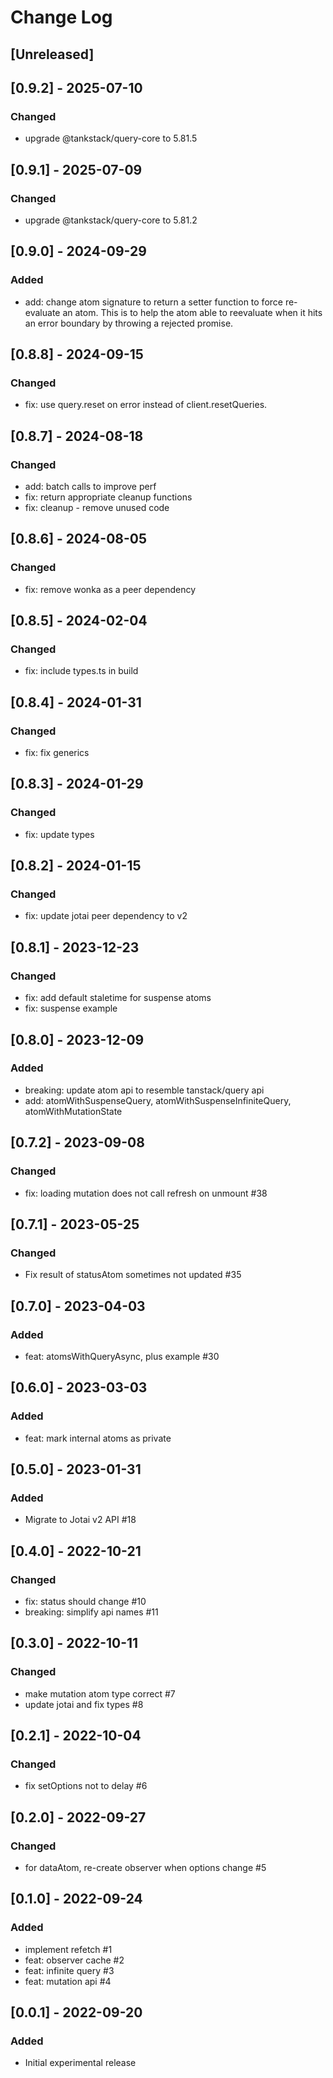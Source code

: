# Change Log

## [Unreleased]

## [0.9.2] - 2025-07-10
### Changed
- upgrade @tankstack/query-core to 5.81.5

## [0.9.1] - 2025-07-09
### Changed
- upgrade @tankstack/query-core to 5.81.2

## [0.9.0] - 2024-09-29
### Added
- add: change atom signature to return a setter function to force re-evaluate an atom. This is to help the atom able to reevaluate when it hits an error boundary by throwing a rejected promise.

## [0.8.8] - 2024-09-15
### Changed
- fix: use query.reset on error instead of client.resetQueries.

## [0.8.7] - 2024-08-18
### Changed
- add: batch calls to improve perf
- fix: return appropriate cleanup functions
- fix: cleanup - remove unused code

## [0.8.6] - 2024-08-05
### Changed
- fix: remove wonka as a peer dependency

## [0.8.5] - 2024-02-04
### Changed
- fix: include types.ts in build

## [0.8.4] - 2024-01-31
### Changed
- fix: fix generics

## [0.8.3] - 2024-01-29
### Changed
- fix: update types

## [0.8.2] - 2024-01-15
### Changed
- fix: update jotai peer dependency to v2

## [0.8.1] - 2023-12-23
### Changed
- fix: add default staletime for suspense atoms
- fix: suspense example

## [0.8.0] - 2023-12-09
### Added
- breaking: update atom api to resemble tanstack/query api
- add: atomWithSuspenseQuery, atomWithSuspenseInfiniteQuery, atomWithMutationState

## [0.7.2] - 2023-09-08
### Changed
- fix: loading mutation does not call refresh on unmount #38

## [0.7.1] - 2023-05-25
### Changed
- Fix result of statusAtom sometimes not updated #35

## [0.7.0] - 2023-04-03
### Added
- feat: atomsWithQueryAsync, plus example #30

## [0.6.0] - 2023-03-03
### Added
- feat: mark internal atoms as private

## [0.5.0] - 2023-01-31
### Added
- Migrate to Jotai v2 API #18

## [0.4.0] - 2022-10-21
### Changed
- fix: status should change #10
- breaking: simplify api names #11

## [0.3.0] - 2022-10-11
### Changed
- make mutation atom type correct #7
- update jotai and fix types #8

## [0.2.1] - 2022-10-04
### Changed
- fix setOptions not to delay #6

## [0.2.0] - 2022-09-27
### Changed
- for dataAtom, re-create observer when options change #5

## [0.1.0] - 2022-09-24
### Added
- implement refetch #1
- feat: observer cache #2
- feat: infinite query #3
- feat: mutation api #4

## [0.0.1] - 2022-09-20
### Added
- Initial experimental release
